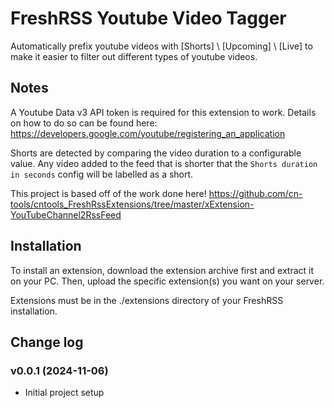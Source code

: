 # FreshRSS Youtube Video Tagger

Automatically prefix youtube videos with [Shorts] \ [Upcoming] \ [Live] to make it easier to filter out different types of youtube videos. 

## Notes
A Youtube Data v3 API token is required for this extension to work. Details on how to do so can be found here: https://developers.google.com/youtube/registering_an_application

Shorts are detected by comparing the video duration to a configurable value. Any video added to the feed that is shorter that the `Shorts duration in seconds` config will be labelled as a short.

This project is based off of the work done here! https://github.com/cn-tools/cntools_FreshRssExtensions/tree/master/xExtension-YouTubeChannel2RssFeed


## Installation

To install an extension, download the extension archive first and extract it on your PC. Then, upload the specific extension(s) you want on your server.

Extensions must be in the ./extensions directory of your FreshRSS installation.

## Change log
### v0.0.1 (2024-11-06)
- Initial project setup
